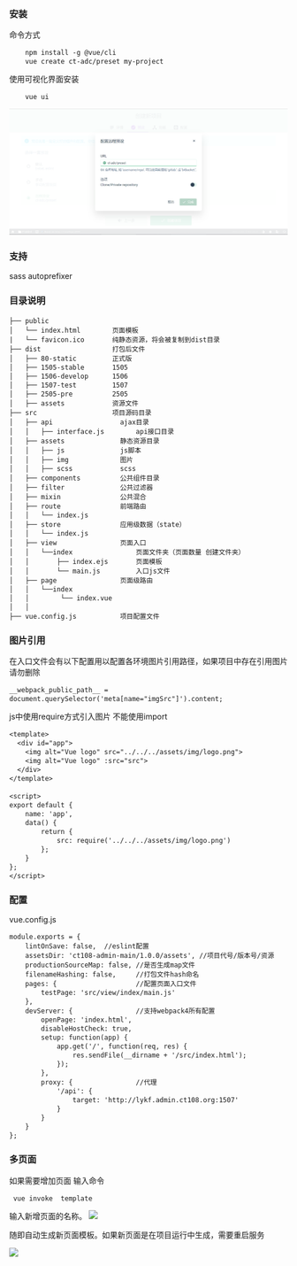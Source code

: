 ### 安装

命令方式
```
	npm install -g @vue/cli
	vue create ct-adc/preset my-project
```

使用可视化界面安装
```
	vue ui
```

![image](https://github.com/ct-adc/preset/blob/master/screenshots/shots1.png)

### 支持

 sass autoprefixer 

### 目录说明

    ├── public                
	│   └── index.html        页面模板
	|   └── favicon.ico       纯静态资源，将会被复制到dist目录
	├── dist                  打包后文件
    │   ├── 80-static         正式版
    │   ├── 1505-stable       1505
    │   ├── 1506-develop      1506
    │   ├── 1507-test         1507
    │   ├── 2505-pre          2505
    │   ├── assets            资源文件
    ├── src                   项目源码目录
    │   ├── api               	ajax目录
    │   │   ├── interface.js  		api接口目录
    │   ├── assets            	静态资源目录
    │   │   ├── js            	js脚本
	│   │   ├── img           	图片
	│   │   ├── scss          	scss
	│   ├── components        	公共组件目录
	│   ├── filter            	公共过滤器
	│   ├── mixin             	公共混合
    │   ├── route             	前端路由
    │   │   └── index.js
    │   ├── store             	应用级数据（state）
    │   │   └── index.js
	│   ├── view              	页面入口
    │   │   └──index          		页面文件夹（页面数量 创建文件夹）
	│   │       ├── index.ejs      	页面模板
    │   │       └── main.js        	入口js文件
    │   ├── page              	页面级路由
    │   │   └──index 
    │   │        └── index.vue
	│   │
	├── vue.config.js         	项目配置文件

### 图片引用


在入口文件会有以下配置用以配置各环境图片引用路径，如果项目中存在引用图片 请勿删除
```
__webpack_public_path__ = document.querySelector('meta[name="imgSrc"]').content;
```
js中使用require方式引入图片 不能使用import
```
<template>
  <div id="app">
    <img alt="Vue logo" src="../../../assets/img/logo.png">
    <img alt="Vue logo" :src="src">
  </div>
</template>

<script>
export default {
    name: 'app',
    data() {
        return {
            src: require('../../../assets/img/logo.png')
        };
    }
};
</script>

```
### 配置
vue.config.js
```
module.exports = {
    lintOnSave: false,  //eslint配置
    assetsDir: 'ct108-admin-main/1.0.0/assets', //项目代号/版本号/资源
    productionSourceMap: false, //是否生成map文件
    filenameHashing: false,     //打包文件hash命名
    pages: {                    //配置页面入口文件
        testPage: 'src/view/index/main.js'
    },
    devServer: {                //支持webpack4所有配置
        openPage: 'index.html',
        disableHostCheck: true,
        setup: function(app) {
            app.get('/', function(req, res) {
                res.sendFile(__dirname + '/src/index.html');
            });
        },
        proxy: {                //代理
            '/api': {
                target: 'http://lykf.admin.ct108.org:1507'
            } 
        }
    }
};

```

### 多页面
如果需要增加页面  输入命令
```
 vue invoke  template
```
输入新增页面的名称。
![](http://doc.uc108.org:8002/Public/Uploads/2018-11-21/5bf50d63b5fb4.png)

随即自动生成新页面模板。如果新页面是在项目运行中生成，需要重启服务

![](http://doc.uc108.org:8002/Public/Uploads/2018-11-21/5bf511d1adbb0.png)
